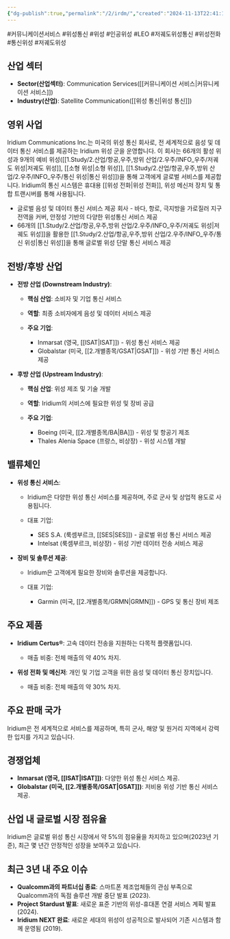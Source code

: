 ```yaml
---
{"dg-publish":true,"permalink":"/2/irdm/","created":"2024-11-13T22:41:15.804+09:00","updated":"2025-07-29T21:37:04.779+09:00"}
---
```


#커뮤니케이션서비스 #위성통신 #위성 #인공위성 #LEO #저궤도위성통신 #위성전화 #통신위성 #저궤도위성 


## 산업 섹터

- **Sector(산업섹터)**: Communication Services([[커뮤니케이션 서비스\|커뮤니케이션 서비스]])
- **Industry(산업)**: Satellite Communication([[위성 통신\|위성 통신]])

## 영위 사업

Iridium Communications Inc.는 미국의 위성 통신 회사로, 전 세계적으로 음성 및 데이터 통신 서비스를 제공하는 Iridium 위성 군을 운영합니다. 이 회사는 66개의 활성 위성과 9개의 예비 위성([[1.Study/2.산업/항공,우주,방위 산업/2.우주/INFO_우주/저궤도 위성\|저궤도 위성]], [[소형 위성\|소형 위성]], [[1.Study/2.산업/항공,우주,방위 산업/2.우주/INFO_우주/통신 위성\|통신 위성]])을 통해 고객에게 글로벌 서비스를 제공합니다. Iridium의 통신 시스템은 휴대용 [[위성 전화\|위성 전화]], 위성 메신저 장치 및 통합 트랜시버를 통해 사용됩니다.

- 글로벌 음성 및 데이터 통신 서비스 제공 회사 - 바다, 항로, 극지방을 가로질러 지구 전역을 커버, 안정성 기반의 다양한 위성통신 서비스 제공
- 66개의 [[1.Study/2.산업/항공,우주,방위 산업/2.우주/INFO_우주/저궤도 위성\|저궤도 위성]]을 활용한 [[1.Study/2.산업/항공,우주,방위 산업/2.우주/INFO_우주/통신 위성\|통신 위성]]을 통해 글로벌 위성 단말 통신 서비스 제공

## 전방/후방 산업

- **전방 산업 (Downstream Industry)**:
    
    - **핵심 산업**: 소비자 및 기업 통신 서비스
    - **역할**: 최종 소비자에게 음성 및 데이터 서비스 제공
    - **주요 기업**:
        
        - Inmarsat (영국, [[ISAT\|ISAT]]) - 위성 통신 서비스 제공
        - Globalstar (미국, [[2.개별종목/GSAT\|GSAT]]) - 위성 기반 통신 서비스 제공
        
    
- **후방 산업 (Upstream Industry)**:
    
    - **핵심 산업**: 위성 제조 및 기술 개발
    - **역할**: Iridium의 서비스에 필요한 위성 및 장비 공급
    - **주요 기업**:
        
        - Boeing (미국, [[2.개별종목/BA\|BA]]) - 위성 및 항공기 제조
        - Thales Alenia Space (프랑스, 비상장) - 위성 시스템 개발
        
    

## 밸류체인

- **위성 통신 서비스**:
    
    - Iridium은 다양한 위성 통신 서비스를 제공하며, 주로 군사 및 상업적 용도로 사용됩니다.
    - 대표 기업:
        
        - SES S.A. (룩셈부르크, [[SES\|SES]]) - 글로벌 위성 통신 서비스 제공
        - Intelsat (룩셈부르크, 비상장) - 위성 기반 데이터 전송 서비스 제공
        
    
- **장비 및 솔루션 제공**:
    
    - Iridium은 고객에게 필요한 장비와 솔루션을 제공합니다.
    - 대표 기업:
        
        - Garmin (미국, [[2.개별종목/GRMN\|GRMN]]) - GPS 및 통신 장비 제조
        
    

## 주요 제품

- **Iridium Certus®**: 고속 데이터 전송을 지원하는 다목적 플랫폼입니다.
    
    - 매출 비중: 전체 매출의 약 40% 차지.
      
- **위성 전화 및 메신저**: 개인 및 기업 고객을 위한 음성 및 데이터 통신 장치입니다.
    
    - 매출 비중: 전체 매출의 약 30% 차지.

## 주요 판매 국가

Iridium은 전 세계적으로 서비스를 제공하며, 특히 군사, 해양 및 원거리 지역에서 강력한 입지를 가지고 있습니다.

## 경쟁업체

- **Inmarsat (영국, [[ISAT\|ISAT]])**: 다양한 위성 통신 서비스 제공.
- **Globalstar (미국, [[2.개별종목/GSAT\|GSAT]])**: 저비용 위성 기반 통신 서비스 제공.

## 산업 내 글로벌 시장 점유율

Iridium은 글로벌 위성 통신 시장에서 약 5%의 점유율을 차지하고 있으며(2023년 기준), 최근 몇 년간 안정적인 성장을 보여주고 있습니다.

## 최근 3년 내 주요 이슈

- **Qualcomm과의 파트너십 종료**: 스마트폰 제조업체들의 관심 부족으로 Qualcomm과의 독점 솔루션 개발 중단 발표 (2023).
- **Project Stardust 발표**: 새로운 표준 기반의 위성-휴대폰 연결 서비스 계획 발표 (2024).
- **Iridium NEXT 완료**: 새로운 세대의 위성이 성공적으로 발사되어 기존 시스템과 함께 운영됨 (2019).